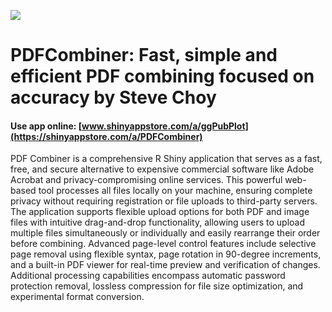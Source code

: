 ![](https://shiny-app-store3.s3.amazonaws.com/approvedapp/s495_iinwOggUZB2sYiMwpOhhFJILHHiLHUfTC8TWmXV2_logo_21.jpg)

# PDFCombiner: Fast, simple and efficient PDF combining focused on accuracy by Steve Choy

#### Use app online: __[www.shinyappstore.com/a/ggPubPlot](https://shinyappstore.com/a/PDFCombiner)__

PDF Combiner is a comprehensive R Shiny application that serves as a fast, free, and secure alternative to expensive commercial software like Adobe Acrobat and privacy-compromising online services. This powerful web-based tool processes all files locally on your machine, ensuring complete privacy without requiring registration or file uploads to third-party servers. The application supports flexible upload options for both PDF and image files with intuitive drag-and-drop functionality, allowing users to upload multiple files simultaneously or individually and easily rearrange their order before combining. Advanced page-level control features include selective page removal using flexible syntax, page rotation in 90-degree increments, and a built-in PDF viewer for real-time preview and verification of changes. Additional processing capabilities encompass automatic password protection removal, lossless compression for file size optimization, and experimental format conversion.

